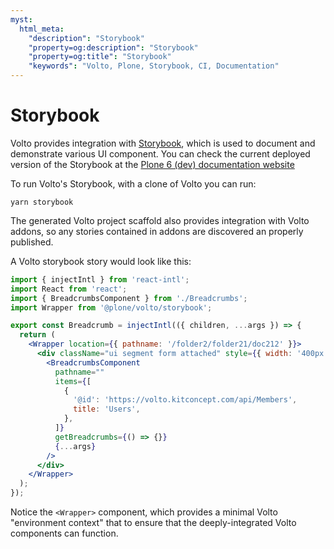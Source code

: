 ```yaml
---
myst:
  html_meta:
    "description": "Storybook"
    "property=og:description": "Storybook"
    "property=og:title": "Storybook"
    "keywords": "Volto, Plone, Storybook, CI, Documentation"
---
```


# Storybook

Volto provides integration with [Storybook][1], which is used to document and
demonstrate various UI component. You can check the current deployed version of
the Storybook at the [Plone 6 (dev) documentation website][2]

[1]: https://storybook.js.org/
[2]: https://6.dev-docs.plone.org/storybook/


To run Volto's Storybook, with a clone of Volto you can run:

```
yarn storybook
```

The generated Volto project scaffold also provides integration with Volto
addons, so any stories contained in addons are discovered an properly
published.

A Volto storybook story would look like this:

```jsx
import { injectIntl } from 'react-intl';
import React from 'react';
import { BreadcrumbsComponent } from './Breadcrumbs';
import Wrapper from '@plone/volto/storybook';

export const Breadcrumb = injectIntl(({ children, ...args }) => {
  return (
    <Wrapper location={{ pathname: '/folder2/folder21/doc212' }}>
      <div className="ui segment form attached" style={{ width: '400px' }}>
        <BreadcrumbsComponent
          pathname=""
          items={[
            {
              '@id': 'https://volto.kitconcept.com/api/Members',
              title: 'Users',
            },
          ]}
          getBreadcrumbs={() => {}}
          {...args}
        />
      </div>
    </Wrapper>
  );
});
```

Notice the `<Wrapper>` component, which provides a minimal Volto "environment context" that to ensure that the deeply-integrated Volto components can function.
